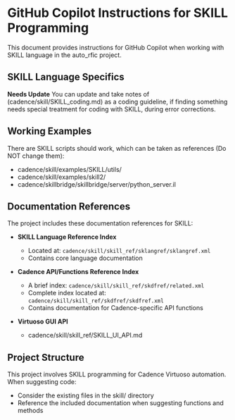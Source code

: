 # GitHub Copilot Instructions for SKILL Programming

This document provides instructions for GitHub Copilot when working with SKILL language in the auto_rfic project.

## SKILL Language Specifics

**Needs Update**
You can update and take notes of (cadence/skill/SKILL_coding.md) as a coding guideline, if finding something needs special treatment for coding with SKILL, during error corrections.

## Working Examples

There are SKILL scripts should work, which can be taken as references (Do NOT change them):
- cadence/skill/examples/SKILL/utils/
- cadence/skill/examples/skill2/
- cadence/skillbridge/skillbridge/server/python_server.il

## Documentation References

The project includes these documentation references for SKILL:

- **SKILL Language Reference Index**
  - Located at: `cadence/skill/skill_ref/sklangref/sklangref.xml`
  - Contains core language documentation

- **Cadence API/Functions Reference Index**
  - A brief index: `cadence/skill/skill_ref/skdfref/related.xml`
  - Complete index located at: `cadence/skill/skill_ref/skdfref/skdfref.xml`
  - Contains documentation for Cadence-specific API functions

- **Virtuoso GUI API**
  - cadence/skill/skill_ref/SKILL_UI_API.md


## Project Structure

This project involves SKILL programming for Cadence Virtuoso automation. When suggesting code:
- Consider the existing files in the skill/ directory
- Reference the included documentation when suggesting functions and methods